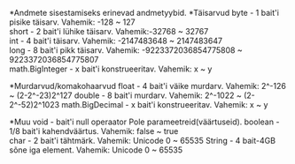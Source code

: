 *Andmete sisestamiseks erinevad andmetyybid.
*Täisarvud
byte - 1 bait'i pisike täisarv. Vahemik: -128 ~ 127 	 	 		
short - 2 bait'i lühike täisarv. Vahemik:-32768 ~ 32767 	 	 	
int	- 4 bait'i täisarv. Vahemik: -2147483648 ~ 2147483647  	
long - 8 bait'i pikk täisarv. Vahemik: -9223372036854775808 ~ 9223372036854775807 		
math.BigInteger - x bait'i 	konstrueeritav. Vahemik: x ~ y

*Murdarvud/komakohaarvud
float - 4 bait'i väike murdarv. Vahemik: 2^-126 ~ (2-2^-23)2^127
double - 8 bait'i murdarv. Vahemik: 2^-1022 ~ (2-2^-52)2^1023
math.BigDecimal - x bait'i konstrueeritav. Vahemik: x ~ y

*Muu
void - bait'i null operaator Pole parameetreid(väärtuseid).
boolean - 1/8 bait'i kahendväärtus. Vahemik: false ~ true 	
char - 2 bait'i tähtmärk. Vahemik: Unicode 0 ~ 65535
String - 4 bait-4GB sõne iga element. Vahemik: Unicode 0 ~ 65535
